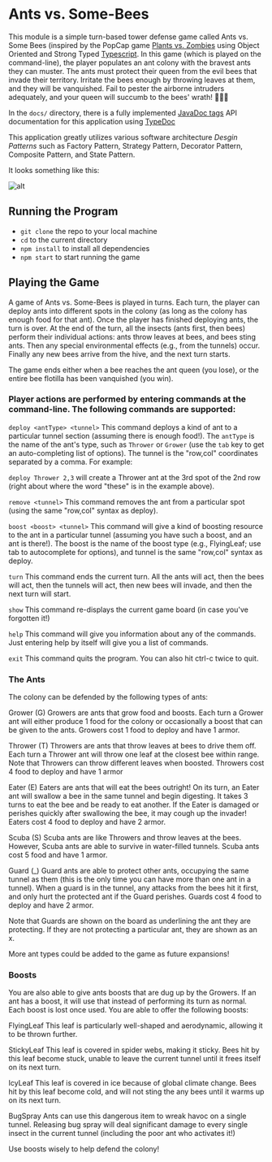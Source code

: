# Ants vs. Some-Bees

This module is a simple turn-based tower defense game called Ants vs. Some Bees (inspired by the PopCap game [Plants vs. Zombies](http://www.popcap.com/plants-vs-zombies-1) using Object Oriented and Strong Typed [Typescript](https://www.typescriptlang.org/). In this game (which is played on the command-line), the player populates an ant colony with the bravest ants they can muster. The ants must protect their queen from the evil bees that invade their territory. Irritate the bees enough by throwing leaves at them, and they will be vanquished. Fail to pester the airborne intruders adequately, and your queen will succumb to the bees' wrath! 🐝🐝🐝

In the `docs/` directory, there is a fully implemented [JavaDoc tags](http://typedoc.org/guides/doccomments/) API documentation for this application using [TypeDoc](http://typedoc.org/)

This application greatly utilizes various software architecture _Desgin_ _Patterns_ such as Factory Pattern, Strategy Pattern, Decorator Pattern, Composite Pattern, and State Pattern.

It looks something like this:

![alt](https://canvas.uw.edu/courses/1100150/files/40112918/preview)

## Running the Program
* `git clone` the repo to your local machine
* `cd` to the current directory
* `npm install` to install all dependencies
* `npm start` to start running the game

## Playing the Game

A game of Ants vs. Some-Bees is played in turns. Each turn, the player can deploy ants into different spots in the colony (as long as the colony has enough food for that ant). Once the player has finished deploying ants, the turn is over. At the end of the turn, all the insects (ants first, then bees) perform their individual actions: ants throw leaves at bees, and bees sting ants. Then any special environmental effects (e.g., from the tunnels) occur. Finally any new bees arrive from the hive, and the next turn starts.

The game ends either when a bee reaches the ant queen (you lose), or the entire bee flotilla has been vanquished (you win).

### Player actions are performed by entering commands at the command-line. The following commands are supported:

`deploy <antType> <tunnel>` This command deploys a kind of ant to a particular tunnel section (assuming there is enough food!). The `antType` is the name of the ant's type, such as `Thrower` or `Grower` (use the `tab` key to get an auto-completing list of options). The tunnel is the "row,col" coordinates separated by a comma. For example:

  `deploy Thrower 2,3`
will create a Thrower ant at the 3rd spot of the 2nd row (right about where the word "these" is in the example above).

`remove <tunnel>` This command removes the ant from a particular spot (using the same "row,col" syntax as deploy).

`boost <boost> <tunnel>` This command will give a kind of boosting resource to the ant in a particular tunnel (assuming you have such a boost, and an ant is there!). The boost is the name of the boost type (e.g., FlyingLeaf; use tab to autocomplete for options), and tunnel is the same "row,col" syntax as deploy.

`turn` This command ends the current turn. All the ants will act, then the bees will act, then the tunnels will act, then new bees will invade, and then the next turn will start.

`show` This command re-displays the current game board (in case you've forgotten it!)

`help` This command will give you information about any of the commands. Just entering help by itself will give you a list of commands.

`exit` This command quits the program. You can also hit ctrl-c twice to quit.

### The Ants

The colony can be defended by the following types of ants:

Grower (G) Growers are ants that grow food and boosts. Each turn a Grower ant will either produce 1 food for the colony or occasionally a boost that can be given to the ants. Growers cost 1 food to deploy and have 1 armor.

Thrower (T) Throwers are ants that throw leaves at bees to drive them off. Each turn a Thrower ant will throw one leaf at the closest bee within range. Note that Throwers can throw different leaves when boosted. Throwers cost 4 food to deploy and have 1 armor

Eater (E) Eaters are ants that will eat the bees outright! On its turn, an Eater ant will swallow a bee in the same tunnel and begin digesting. It takes 3 turns to eat the bee and be ready to eat another. If the Eater is damaged or perishes quickly after swallowing the bee, it may cough up the invader! Eaters cost 4 food to deploy and have 2 armor.

Scuba (S) Scuba ants are like Throwers and throw leaves at the bees. However, Scuba ants are able to survive in water-filled tunnels. Scuba ants cost 5 food and have 1 armor.

Guard (_) Guard ants are able to protect other ants, occupying the same tunnel as them (this is the only time you can have more than one ant in a tunnel). When a guard is in the tunnel, any attacks from the bees hit it first, and only hurt the protected ant if the Guard perishes. Guards cost 4 food to deploy and have 2 armor.

Note that Guards are shown on the board as underlining the ant they are protecting. If they are not protecting a particular ant, they are shown as an x.

More ant types could be added to the game as future expansions!

### Boosts

You are also able to give ants boosts that are dug up by the Growers. If an ant has a boost, it will use that instead of performing its turn as normal. Each boost is lost once used. You are able to offer the following boosts:

FlyingLeaf This leaf is particularly well-shaped and aerodynamic, allowing it to be thrown further.

StickyLeaf This leaf is covered in spider webs, making it sticky. Bees hit by this leaf become stuck, unable to leave the current tunnel until it frees itself on its next turn.

IcyLeaf This leaf is covered in ice because of global climate change. Bees hit by this leaf become cold, and will not sting the any bees until it warms up on its next turn.

BugSpray Ants can use this dangerous item to wreak havoc on a single tunnel. Releasing bug spray will deal significant damage to every single insect in the current tunnel (including the poor ant who activates it!)

Use boosts wisely to help defend the colony!



